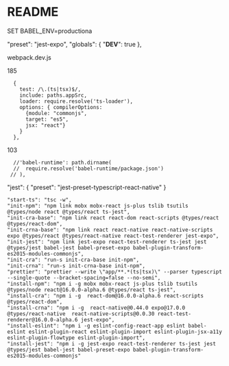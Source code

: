 # README

SET BABEL_ENV=productiona

"preset": "jest-expo",
"globals": {
        "__DEV__": true
    },


webpack.dev.js 

185

      {
        test: /\.(ts|tsx)$/,
        include: paths.appSrc,
        loader: require.resolve('ts-loader'),
        options: { compilerOptions: 
          {module: "commonjs",
          target: "es5",
          jsx: "react"}
        }
      },
      
103

      //'babel-runtime': path.dirname(
      //  require.resolve('babel-runtime/package.json')
     // ),
     
     
     
     
"jest": {
  "preset": "jest-preset-typescript-react-native"
}



    "start-ts": "tsc -w",
    "init-npm": "npm link mobx mobx-react js-plus tslib tsutils @types/node react @types/react ts-jest",
    "init-cra-base": "npm link react react-dom react-scripts @types/react @types/react-dom",
    "init-crna-base": "npm link react react-native react-native-scripts expo @types/react @types/react-native react-test-renderer jest-expo",
    "init-jest": "npm link jest-expo react-test-renderer ts-jest jest @types/jest babel-jest babel-preset-expo babel-plugin-transform-es2015-modules-commonjs",
    "init-cra": "run-s init-cra-base init-npm",
    "init-crna": "run-s init-crna-base init-npm",
    "prettier": "prettier --write \"app/**.*(ts|tsx)\" --parser typescript --single-quote --bracket-spacing=false --no-semi",
    "install-npm": "npm i -g mobx mobx-react js-plus tslib tsutils @types/node react@16.0.0-alpha.6 @types/react ts-jest",
    "install-cra": "npm i -g  react-dom@16.0.0-alpha.6 react-scripts  @types/react-dom",
    "install-crna": "npm i -g  react-native@0.44.0 expo@17.0.0  @types/react-native  react-native-scripts@0.0.30 react-test-renderer@16.0.0-alpha.6 jest-expo",
    "install-eslint": "npm i -g eslint-config-react-app eslint babel-eslint eslint-plugin-react eslint-plugin-import eslint-plugin-jsx-a11y eslint-plugin-flowtype eslint-plugin-import",
    "install-jest": "npm i -g jest-expo react-test-renderer ts-jest jest @types/jest babel-jest babel-preset-expo babel-plugin-transform-es2015-modules-commonjs"
